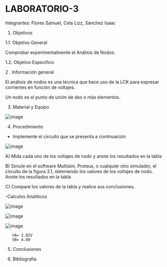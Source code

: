 # LABORATORIO-3

Integrantes: Flores Samuel, Cela Lizz, Sánchez Isaac

1. Objetivos 

 1.1.	Objetivo General
 
 Comprobar experimentalmente el Análisis de Nodos.
 
 1.2. 	Objetivo Especifico
 

2 .  Información general   

El análisis de nodos es una técnica que hace uso de la LCK para expresar corrientes en
función de voltajes.

Un nodo es el punto de unión de dos o más elementos.

3.  Material y Equipo 

![image](https://user-images.githubusercontent.com/94079321/144344446-88b84652-020b-4fce-b0bc-cd01316c4941.png)

4.  Procedimiento

- Implemente el circuito que se presenta a continuación 

![image](https://user-images.githubusercontent.com/94079321/144344076-87b3972c-a515-4a3e-88ef-c843fb62edb3.png)

A) Mida cada uno de los voltajes de nodo y anote los resultados en la tabla


B) Simule en el software Multisim, Proteus, o cualquier otro simulador, el circuito de la figura 3.1, obteniendo los valores de los voltajes de nodo. Anote los resultados en la tabla

C) Compare los valores de la tabla y realice sus conclusiones.



-Calculos Analiticos

![image](https://user-images.githubusercontent.com/94079321/144420073-2f4d5f4c-9cd5-437f-a4cd-43267f7a20ba.png)

![image](https://user-images.githubusercontent.com/94079321/144420109-7fa54ed3-1f89-42c0-b4c9-ec454fd43651.png)

![image](https://user-images.githubusercontent.com/94079321/144420129-c8b50412-eb63-40b4-af94-28b3636f00fa.png)


       VA= 2.82V
       VB= 4.80

5. Conclusiones 



6. Bibliografia


